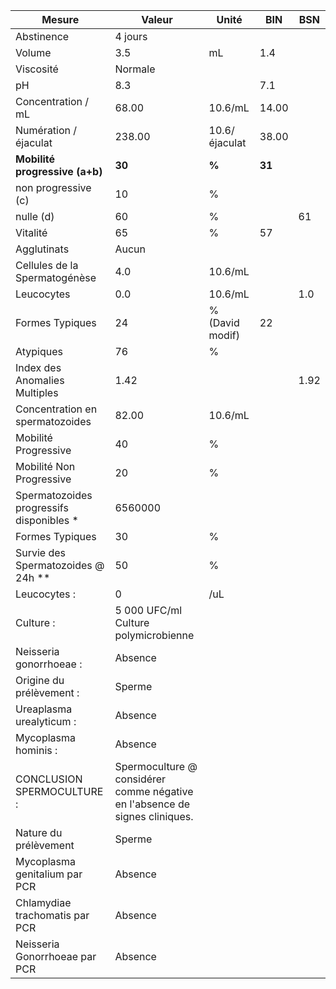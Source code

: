 |                 Mesure                 |                                   Valeur                                  |     Unité     |  BIN | BSN|
|----------------------------------------|---------------------------------------------------------------------------|---------------|------|----|
|               Abstinence               |                                  4 jours                                  |               |      |    |
|                 Volume                 |                                    3.5                                    |       mL      |  1.4 |    |
|                Viscosité               |                                  Normale                                  |               |      |    |
|                   pH                   |                                    8.3                                    |               |  7.1 |    |
|           Concentration / mL           |                                   68.00                                   |    10.6/mL    | 14.00|    |
|          Numération / éjaculat         |                                   238.00                                  | 10.6/éjaculat | 38.00|    |
|     **Mobilité progressive (a+b)**     |                                   **30**                                  |     **%**     |**31**|    |
|           non progressive (c)          |                                     10                                    |       %       |      |    |
|                nulle (d)               |                                     60                                    |       %       |      | 61 |
|                Vitalité                |                                     65                                    |       %       |  57  |    |
|               Agglutinats              |                                   Aucun                                   |               |      |    |
|      Cellules de la Spermatogénèse     |                                    4.0                                    |    10.6/mL    |      |    |
|               Leucocytes               |                                    0.0                                    |    10.6/mL    |      | 1.0|
|             Formes Typiques            |                                     24                                    |% (David modif)|  22  |    |
|                Atypiques               |                                     76                                    |       %       |      |    |
|      Index des Anomalies Multiples     |                                    1.42                                   |               |      |1.92|
|     Concentration en spermatozoides    |                                   82.00                                   |    10.6/mL    |      |    |
|          Mobilité Progressive          |                                     40                                    |       %       |      |    |
|        Mobilité Non Progressive        |                                     20                                    |       %       |      |    |
|Spermatozoides progressifs disponibles *|                                  6560000                                  |               |      |    |
|             Formes Typiques            |                                     30                                    |       %       |      |    |
|   Survie des Spermatozoides @ 24h **   |                                     50                                    |       %       |      |    |
|              Leucocytes :              |                                     0                                     |      /uL      |      |    |
|                Culture :               |                    5 000 UFC/ml Culture polymicrobienne                   |               |      |    |
|         Neisseria gonorrhoeae :        |                                  Absence                                  |               |      |    |
|        Origine du prélèvement :        |                                   Sperme                                  |               |      |    |
|        Ureaplasma urealyticum :        |                                  Absence                                  |               |      |    |
|          Mycoplasma hominis :          |                                  Absence                                  |               |      |    |
|       CONCLUSION SPERMOCULTURE :       |Spermoculture @ considérer comme négative en l'absence de signes cliniques.|               |      |    |
|          Nature du prélèvement         |                                   Sperme                                  |               |      |    |
|      Mycoplasma genitalium par PCR     |                                  Absence                                  |               |      |    |
|     Chlamydiae trachomatis par PCR     |                                  Absence                                  |               |      |    |
|      Neisseria Gonorrhoeae par PCR     |                                  Absence                                  |               |      |    |
